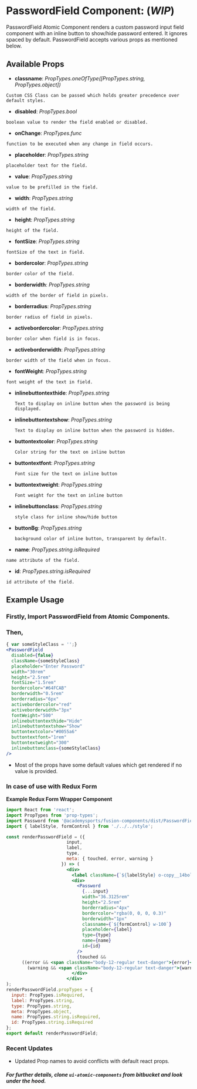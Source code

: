 # PasswordField Component: (**_WIP_**)

PasswordField Atomic Component renders a custom password input field component with an inline button to show/hide password entered. It ignores spaced by default. PasswordField accepts various props as mentioned below.

## Available Props

* **classname**: *PropTypes.oneOfType([PropTypes.string, PropTypes.object])* 

```Custom CSS Class can be passed which holds greater precedence over default styles.```

* **disabled**: *PropTypes.bool*

```boolean value to render the field enabled or disabled.```

* **onChange**: *PropTypes.func*

```function to be executed when any change in field occurs.```

* **placeholder**: *PropTypes.string*

```placeholder text for the field.```

* **value**: *PropTypes.string*

```value to be prefilled in the field.```

* **width**: *PropTypes.string*

```width of the field.```

* **height**: *PropTypes.string*

```height of the field.```

* **fontSize**: *PropTypes.string*

```fontSize of the text in field.```

* **bordercolor**: *PropTypes.string*

```border color of the field.```

* **borderwidth**: *PropTypes.string*

```width of the border of field in pixels.```

* **borderradius**: *PropTypes.string* 

```border radius of field in pixels.```

* **activebordercolor**: *PropTypes.string* 

```border color when field is in focus.```

* **activeborderwidth**: *PropTypes.string*

```border width of the field when in focus.```

* **fontWeight**: *PropTypes.string*

```font weight of the text in field.```

* **inlinebuttontexthide**: *PropTypes.string*

  ```Text to display on inline button when the password is being displayed.```


* **inlinebuttontextshow**: *PropTypes.string*

  ```Text to display on inline button when the password is hidden.```

* **buttontextcolor**: *PropTypes.string*

  ```Color string for the text on inline button```

* **buttontextfont**: *PropTypes.string*

  ```Font size for the text on inline button```

* **buttontextweight**: *PropTypes.string*

  ```Font weight for the text on inline button```

* **inlinebuttonclass**: *PropTypes.string*

  ```style class for inline show/hide button```
  
* **buttonBg**: *PropTypes.string*

  ```background color of inline button, transparent by default.```

* **name**: *PropTypes.string.isRequired*

```name attribute of the field.```

* **id**: *PropTypes.string.isRequired*

```id attribute of the field.```

## Example Usage

### Firstly, Import PasswordField from Atomic Components.

### Then,

``` jsx
{ var someStyleClass = '';}
<PasswordField 
  disabled={false} 
  className={someStyleClass}
  placeholder="Enter Password" 
  width="30rem" 
  height="2.5rem" 
  fontSize="1.5rem" 
  bordercolor="#64FCAB" 
  borderwidth="0.5rem" 
  borderradius="6px" 
  activebordercolor="red" 
  activeborderwidth="3px" 
  fontWeight="500" 
  inlinebuttontexthide="Hide"
  inlinebuttontextshow="Show"
  buttontextcolor="#0055a6"
  buttontextfont="1rem"
  buttontextweight="300"
  inlinebuttonclass={someStyleClass}
/>
```

* Most of the props have some default values which get rendered if no value is provided. 

### In case of use with Redux Form

**Example Redux Form Wrapper Component**

``` jsx
import React from 'react';
import PropTypes from 'prop-types';
import Password from '@academysports/fusion-components/dist/PasswordField';
import { labelStyle, formControl } from './../../style';

const renderPasswordField = ({
                       input,
                       label,
                       type,
                       meta: { touched, error, warning }
                     }) => (
                       <div>
                         <label className={`${labelStyle} o-copy__14bold p-quarter`}>{label}</label>
                         <div>
                           <Password
                             {...input}
                             width="36.3125rem"
                             height="2.5rem"
                             borderradius="4px"
                             bordercolor="rgba(0, 0, 0, 0.3)"
                             borderwidth="1px"
                             classname={`${formControl} w-100`}
                             placeholder={label}
                             type={type}
                             name={name}
                             id={id}
                           />
                           {touched &&
      ((error && <span className="body-12-regular text-danger">{error}</span>) ||
        (warning && <span className="body-12-regular text-danger">{warning}</span>))}
                         </div>
                       </div>
);
renderPasswordField.propTypes = {
  input: PropTypes.isRequired,
  label: PropTypes.string,
  type: PropTypes.string,
  meta: PropTypes.object,
  name: PropTypes.string.isRequired,
  id: PropTypes.string.isRequired
};
export default renderPasswordField;

```
### Recent Updates
* Updated Prop names to avoid conflicts with default react props.

##### For further details, clone ```ui-atomic-components``` from bitbucket and look under the hood. 